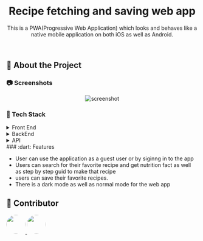 <div align="center">

  <h1>Recipe fetching and saving web app</h1>
  
  <p>
    This is a PWA(Progressive Web Application) which looks and behaves like a native mobile application on both iOS as well as Android.
  </p>
  
</div>

<br />

<!-- About the Project -->
## :star2: About the Project


<!-- Screenshots -->
### :camera: Screenshots

<div align="center"> 
  <img src="https://placehold.co/600x400?text=Your+Screenshot+here" alt="screenshot" />
</div>


<!-- TechStack -->
### :space_invader: Tech Stack

<details>
  <summary>Front End</summary>
  <ul>
    <li>HTML</li>
    <li>CSS</li>
    <li>JavaScript</li>
    <li><a href="https://onsen.io/">Onsen UI</a></li>
  </ul>
</details>

<details>
  <summary>BackEnd</summary>
  <ul>
    <li><a href="https://firebase.google.com/">Firebase</a></li>
  </ul>
</details>
<details>
<summary>API</summary>
  <ul>
    <li><a href="https://rapidapi.com/">Rapid API</a></li>
  </ul>
</details>
<!-- Features -->
### :dart: Features

- User can use the application as a guest user or by siginng in to the app
- Users can search for their favorite recipe and get nutrition fact as well as step by step guid to make that recipe
- users can save their favorite recipes.
- There is a dark mode as well as normal mode for the web app

<!-- Contributing -->
## :wave: Contributor

<a href="https://github.com/ivanb47">
  <img src="https://avatars.githubusercontent.com/u/100738961?v=4" style="width:50px;height:50px;border-radius: 50%" />
</a>
<a href="https://github.com/udkhatri">
  <img src="https://avatars.githubusercontent.com/u/34532828?s=400&u=711ae709e314cb56700d4cf46ccbd55b4be5645a&v=4" style="width:50px;height:50px;border-radius: 50%" />
</a>
